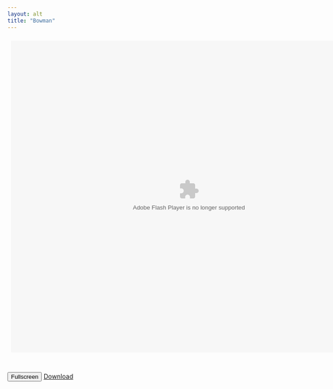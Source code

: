 ```yaml
---
layout: alt
title: "Bowman"
---
```


<style>
.fullscreen-center-wrapper:fullscreen {
    display: flex;
    align-items: center;
    justify-content: center;
    background: #000;
    width: 100vw;
    height: 100vh;
    overflow: hidden;
}

/* Smoother scaling */
#game-iframe { will-change: transform; }
</style>

<div class="fullscreen-center-wrapper" id="fullscreen-wrapper">
  <iframe id="game-iframe" srcdoc='
  <object width="100" height="100">
      <embed src="src/bowman.swf" flashvars="" base="" quality="high" allowscriptaccess="always" allowfullscreen="true" wmode="window" width="800" height="700" type="application/x-shockwave-flash" pluginspage="http://www.macromedia.com/go/getflashplayer">
  </object>
  ' width="810" height="725" allowfullscreen style="border:none;"></iframe>
</div>
<br>
<button id="fullscreen-btn" style="margin-top:10px;">Fullscreen</button>
<a href="src/bowman.swf" download class="btn btn-secondary">Download</a>
<script>
    // Scale iframe to fit screen while preserving aspect ratio when fullscreened
    function applyFullscreenScale() {
        var wrapper = document.getElementById('fullscreen-wrapper');
        var iframe = document.getElementById('game-iframe');
        var baseW = 810; // iframe's normal width
        var baseH = 725; // iframe's normal height
        var isFs = document.fullscreenElement === wrapper ||
                   document.webkitFullscreenElement === wrapper ||
                   document.mozFullScreenElement === wrapper ||
                   document.msFullscreenElement === wrapper;
        if (isFs) {
            var scale = Math.min(window.innerWidth / baseW, window.innerHeight / baseH);
            iframe.style.transformOrigin = 'center center';
            iframe.style.transform = 'scale(' + scale + ')';
        } else {
            iframe.style.transform = '';
        }
    }
    // Recalculate on fullscreen changes and on resize
    document.addEventListener('fullscreenchange', applyFullscreenScale);
    document.addEventListener('webkitfullscreenchange', applyFullscreenScale);
    document.addEventListener('mozfullscreenchange', applyFullscreenScale);
    document.addEventListener('MSFullscreenChange', applyFullscreenScale);
    window.addEventListener('resize', applyFullscreenScale);
    document.getElementById('fullscreen-btn').onclick = function() {
        var wrapper = document.getElementById('fullscreen-wrapper');
        if (wrapper.requestFullscreen) {
            wrapper.requestFullscreen();
        } else if (wrapper.mozRequestFullScreen) {
            wrapper.mozRequestFullScreen();
        } else if (wrapper.webkitRequestFullscreen) {
            wrapper.webkitRequestFullscreen();
        } else if (wrapper.msRequestFullscreen) {
            wrapper.msRequestFullscreen();
        }
        // Apply initial scale shortly after entering fullscreen
        setTimeout(applyFullscreenScale, 50);
    };
</script>